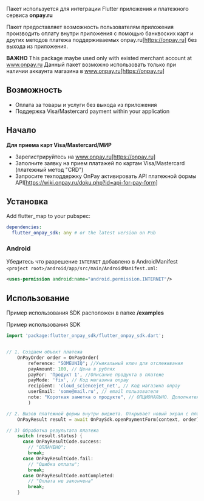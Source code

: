 
Пакет используется для интеграции Flutter приложения и платежного сервиса **onpay.ru**

Пакет предоставляет возможность пользователям приложения производить оплату внутри приложения с помощью банквоских карт и других методов платежа поддерживаемых onpay.ru[https://onpay.ru] без выхода из приложения.


**ВАЖНО** 
This package maybe used only with existed merchant account at www.onpay.ru
Данный пакет возможно использовать только при наличии аккаунта магазина  в www.onpay.ru[https://onpay.ru]

## Возможность

 - Оплата за товары и услуги без выхода из приложения 
 - Поддержка Visa/Mastercard payment within your application

## Начало

**Для приема карт Visa/Mastercard/МИР**

 - Зарегистрируйтесь на www.onpay.ru[https://onpay.ru]
 - Заполните заявку на прием платажей по картам Visa/Mastercard (платежный метод "CRD")
 - Запросите техподдержку OnPay активировать API платежной формы API[https://wiki.onpay.ru/doku.php?id=api-for-pay-form]

## Установка

Add flutter_map to your pubspec:

```yaml
dependencies:
  flutter_onpay_sdk: any # or the latest version on Pub
```

### Android

Убедитесь что разрешение `INTERNET` добавлено в AndroidManifest
`<project root>/android/app/src/main/AndroidManifest.xml`:

```xml
<uses-permission android:name="android.permission.INTERNET"/>
```

## Использование

Пример использования SDK расположен в папке **/examples**

Пример использования SDK

```dart
import 'package:flutter_onpay_sdk/flutter_onpay_sdk.dart';


// 1. Создаем объект платежа
    OnPayOrder order = OnPayOrder(
        reference: "SOMEUNIQ"; //Уникальный ключ для отслеживания
        payAmount: 100, // Цена в рублях
        payFor: 'Продукт 1', //Описание продукта в платеже
        payMode: 'fix', // Код магазина onpay
        recipient: 'cloud_sciencejet_net', // Код магазина onpay
        userEmail: 'some@mail.ru', // email пользователя
        note: "Короткая заметка о продукте", // ОПЦИОНАЛЬНО. Дополнительное описание покупки
        )

// 2. Вызов платежной формы внутри виджета. Открывает новый экран с платежной формой. Результатом будет объект OnPayResult содержащий OnPayOrder и статус платежа
    OnPayResult result = await OnPaySdk.openPaymentForm(context, order); 

// 3) Обработка результата платежа
    switch (result.status) {
      case OnPayResultCode.success:
        // "ОПЛАЧЕНО";
        break;
      case OnPayResultCode.fail:
        // "Ошибка оплаты";
        break;
      case OnPayResultCode.notCompleted:
        // "Оплата не закончена"
        break;
    }
```

